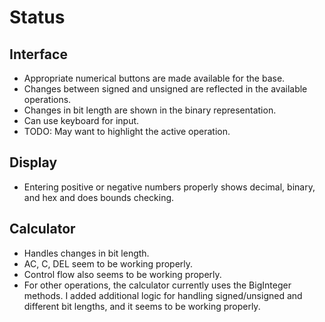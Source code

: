 # Status

## Interface
* Appropriate numerical buttons are made available for the base.
* Changes between signed and unsigned are reflected in the available operations.
* Changes in bit length are shown in the binary representation.
* Can use keyboard for input.
* TODO: May want to highlight the active operation.

## Display
* Entering positive or negative numbers properly shows decimal, binary, and hex and does bounds checking.

## Calculator
* Handles changes in bit length.
* AC, C, DEL seem to be working properly.
* Control flow also seems to be working properly.
* For other operations, the calculator currently uses the BigInteger methods. I added additional logic for handling signed/unsigned and different bit lengths, and it seems to be working properly.